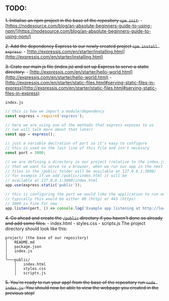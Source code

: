 ## **TODO:**

~~1. Initialise an npm project in the base of the repository `npm init`.~~ - [https://nodesource.com/blog/an-absolute-beginners-guide-to-using-npm/](https://nodesource.com/blog/an-absolute-beginners-guide-to-using-npm/)

~~2. Add the dependency Express to our newly created project `npm install express`.~~ - [http://expressjs.com/en/starter/installing.html](http://expressjs.com/en/starter/installing.html)

~~3. Crate our main js file (index.js) and set up Express to serve a static directory.~~ - [http://expressjs.com/en/starter/hello-world.html](http://expressjs.com/en/starter/hello-world.html) - [http://expressjs.com/en/starter/static-files.html#serving-static-files-in-express](http://expressjs.com/en/starter/static-files.html#serving-static-files-in-express)

`index.js`

```javascript
// this is how we import a module/dependency
const express = require('express');

// here we are using one of the methods that express exposes to us
// (we will talk more about that later)
const app = express();

// just a variable declration of port so it's easy to configure
// this is used on the last line of this file and isn't necesary
const port = 3000;

// we are defining a directory in our project (relative to the index.js file)
// that we want to serve to a browser, when we run our app in the next step
// files in the /public folder will be available at 127.0.0.1:3000/
// for example if we add /public/index.html it will be
// available at 127.0.0.1:3000/index.html
app.use(express.static('public'));

// this is configuring the port we would like the application to run on
// typically this would be either 80 (http) or 443 (https)
// 3000 is fine for now
app.listen(port, () => console.log('Example app listening at http://localhost:' + port));
```

~~4. Go ahead and create the `/public` directory if you haven't done so already and add some files.~~ - index.html - styles.css - scripts.js
The project directory should look like this:

```
project/ (the base of our repository)
│   README.md
│   package.json
│   index.js
|
└───public/
    │   index.html
    │   styles.css
    │   scripts.js
```

~~5. You're ready to run your app! from the base of the repository run `node index.js`. You should now be able to view the webpage you created in the previous step!~~

